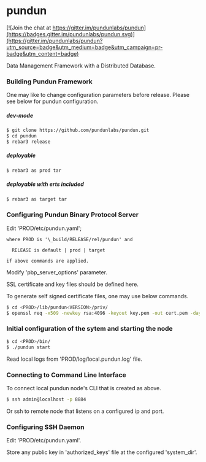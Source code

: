 # pundun

[![Join the chat at https://gitter.im/pundunlabs/pundun](https://badges.gitter.im/pundunlabs/pundun.svg)](https://gitter.im/pundunlabs/pundun?utm_source=badge&utm_medium=badge&utm_campaign=pr-badge&utm_content=badge)

Data Management Framework with a Distributed Database.

### Building Pundun Framework
One may like to change configuration parameters before release. Please see below for pundun configuration.

##### dev-mode
```sh
$ git clone https://github.com/pundunlabs/pundun.git
$ cd pundun
$ rebar3 release
```

##### deployable
```sh
$ rebar3 as prod tar
```

##### deployable with erts included
```sh
$ rebar3 as target tar
```

### Configuring Pundun Binary Protocol Server
Edit 'PROD/etc/pundun.yaml';

    where PROD is '\_build/RELEASE/rel/pundun' and

	  RELEASE is default | prod | target

    if above commands are applied.

Modify 'pbp_server_options' parameter.

SSL certificate and key files should be defined here.

To generate self signed certificate files, one may use below commands.

```sh
$ cd <PROD>/lib/pundun<VERSION>/priv/
$ openssl req -x509 -newkey rsa:4096 -keyout key.pem -out cert.pem -days 1095 -nodes
```

### Initial configuration of the sytem and starting the node

```sh
$ cd <PROD>/bin/
$ ./pundun start
```
Read local logs from 'PROD/log/local.pundun.log' file.

### Connecting to Command Line Interface
To connect local pundun node's CLI that is created as above.
```sh
$ ssh admin@localhost -p 8884
```
Or ssh to remote node that listens on a configured ip and port.

### Configuring SSH Daemon

Edit 'PROD/etc/pundun.yaml'.

Store any public key in 'authorized_keys' file at the configured 'system_dir'.

